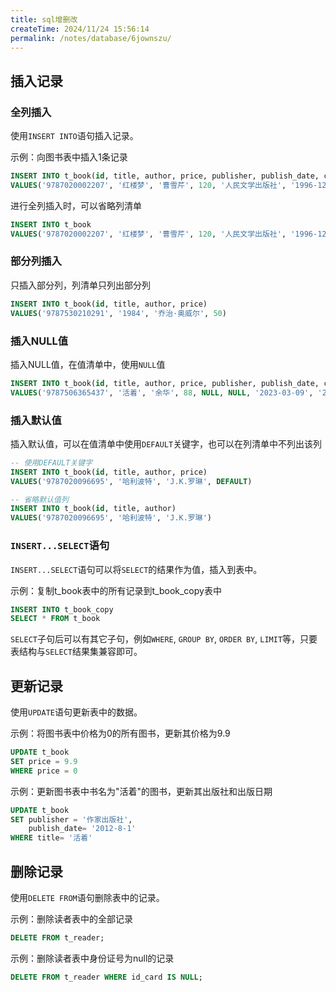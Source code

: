 ```yaml
---
title: sql增删改
createTime: 2024/11/24 15:56:14
permalink: /notes/database/6jownszu/
---
```

## 插入记录

### 全列插入

使用`INSERT INTO`语句插入记录。

示例：向图书表中插入1条记录

```sql
INSERT INTO t_book(id, title, author, price, publisher, publish_date, create_at, update_at)
VALUES('9787020002207', '红楼梦', '曹雪芹', 120, '人民文学出版社', '1996-12-01', '2023-03-09', '2023-03-09');
```

进行全列插入时，可以省略列清单

```sql
INSERT INTO t_book
VALUES('9787020002207', '红楼梦', '曹雪芹', 120, '人民文学出版社', '1996-12-01', '2023-03-09', '2023-03-09');
```

### 部分列插入

只插入部分列，列清单只列出部分列

```sql
INSERT INTO t_book(id, title, author, price)
VALUES('9787530210291', '1984', '乔治·奥威尔', 50)
```

### 插入NULL值

插入NULL值，在值清单中，使用`NULL`值

```sql
INSERT INTO t_book(id, title, author, price, publisher, publish_date, create_at, update_at)
VALUES('9787506365437', '活着', '余华', 88, NULL, NULL, '2023-03-09', '2023-03-09')
```

### 插入默认值

插入默认值，可以在值清单中使用`DEFAULT`关键字，也可以在列清单中不列出该列

```sql
-- 使用DEFAULT关键字
INSERT INTO t_book(id, title, author, price)
VALUES('9787020096695', '哈利波特', 'J.K.罗琳', DEFAULT)

-- 省略默认值列
INSERT INTO t_book(id, title, author)
VALUES('9787020096695', '哈利波特', 'J.K.罗琳')
```

### `INSERT...SELECT`语句

`INSERT...SELECT`语句可以将`SELECT`的结果作为值，插入到表中。

示例：复制t_book表中的所有记录到t_book_copy表中

```sql
INSERT INTO t_book_copy
SELECT * FROM t_book 
```

`SELECT`子句后可以有其它子句，例如`WHERE`, `GROUP BY`, `ORDER BY`, `LIMIT`等，只要表结构与`SELECT`结果集兼容即可。

## 更新记录

使用`UPDATE`语句更新表中的数据。

示例：将图书表中价格为0的所有图书，更新其价格为9.9

```sql
UPDATE t_book
SET price = 9.9
WHERE price = 0
```

示例：更新图书表中书名为"活着"的图书，更新其出版社和出版日期

```sql
UPDATE t_book
SET publisher = '作家出版社',
    publish_date= '2012-8-1'
WHERE title= '活着'
```

## 删除记录

使用`DELETE FROM`语句删除表中的记录。

示例：删除读者表中的全部记录

```sql
DELETE FROM t_reader;
```

示例：删除读者表中身份证号为null的记录

```sql
DELETE FROM t_reader WHERE id_card IS NULL;
```


